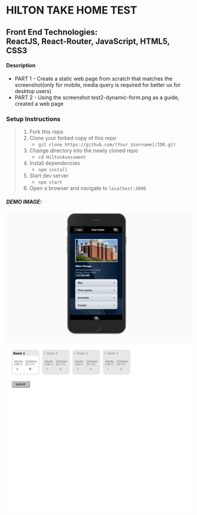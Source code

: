 # HILTON TAKE HOME TEST

## Front End Technologies:</br>ReactJS, React-Router, JavaScript, HTML5, CSS3

#### Description

- PART 1 - Create a static web page from scratch that matches the screenshot(only for mobile, media query is required for better ux for desktop users)
- PART 2 - Using the screenshot test2-dynamic-form.png as a guide, created a web page

### Setup Instructions

> 1. Fork this repo
> 2. Clone your forked copy of this repo
>    - `git clone https://github.com/[Your Username]/IDR.git`
> 3. Change directory into the newly cloned repo
>    - `cd HiltonAsessment`
> 4. Install dependencies 
>    - `npm install`
> 5. Start dev server
>    - `npm start`
> 6. Open a browser and navigate to `localhost:3000`

##### DEMO IMAGE: 
![alt text](/partone.png "partone")
![alt text](/parttwo.png "parttwo")